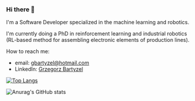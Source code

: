 ### Hi there 👋

I'm a Software Developer specialized in the machine learning and robotics.

I'm currently doing a PhD in reinforcement learning and industrial robotics (RL-based method for assembling electronic elements of production lines).

How to reach me:
* email: <gbartyzel@hotmail.com>
* LinkedIn: [Grzegorz Bartyzel](https://www.linkedin.com/in/gbartyzel/)


[![Top Langs](https://github-readme-stats.vercel.app/api/top-langs/?username=gbartyzel&show_icons=true&theme=radical)](https://github.com/anuraghazra/github-readme-stats)


![Anurag's GitHub stats](https://github-readme-stats.vercel.app/api?username=gbartyzel&count_private=true&show_icons=true&theme=radical)

<!--
**gbartyzel/gbartyzel** is a ✨ _special_ ✨ repository because its `README.md` (this file) appears on your GitHub profile.

Here are some ideas to get you started:

- 🔭 I’m currently working on ...
- 🌱 I’m currently learning ...
- 👯 I’m looking to collaborate on ...
- 🤔 I’m looking for help with ...
- 💬 Ask me about ...
- 📫 How to reach me: ...
- 😄 Pronouns: ...
- ⚡ Fun fact: ...
-->
